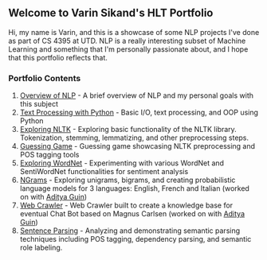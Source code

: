 ## Welcome to Varin Sikand's HLT Portfolio

Hi, my name is Varin, and this is a showcase of some NLP projects I've done as part of CS 4395 at UTD. NLP is a really interesting subset of Machine Learning and something that I'm personally passionate about, and I hope that this portfolio reflects that.

### Portfolio Contents

1. [Overview of NLP](https://github.com/Whooosp/HLT-class/blob/main/Overview%20of%20NLP.pdf) - A brief overview of NLP and my personal goals with this subject
2. [Text Processing with Python](https://github.com/Whooosp/HLT-class/tree/main/HW1) - Basic I/O, text processing, and OOP using Python
3. [Exploring NLTK](https://github.com/Whooosp/HLT-class/blob/main/Portfolio%20Assignment%203%20Exploring%20NLTK.pdf) - Exploring basic functionality of the NLTK library. Tokenization, stemming, lemmatizing, and other preprocessing steps.
4. [Guessing Game](https://github.com/Whooosp/HLT-class/tree/main/Guessing_Game) - Guessing game showcasing NLTK preprocessing and POS tagging tools
5. [Exploring WordNet](https://github.com/Whooosp/HLT-class/blob/main/Exploring%20WordNet%20and%20SentiWordNet.pdf) - Experimenting with various WordNet and SentiWordNet functionalities for sentiment analysis
6. [NGrams](https://github.com/adityaguin/CS-4395/tree/main/docs/Portfolio%20Chapter%208%3B%20NGRAMS) - Exploring unigrams, bigrams, and creating probabilistic language models for 3 languages: English, French and Italian (worked on with [Aditya Guin](https://adityaguin.github.io/CS-4395/))
7. [Web Crawler](https://github.com/Whooosp/HLT-class/tree/main/Web%20Crawling) - Web Crawler built to create a knowledge base for eventual Chat Bot based on Magnus Carlsen (worked on with [Aditya Guin](https://adityaguin.github.io/CS-4395/))
8. [Sentence Parsing](https://github.com/Whooosp/HLT-class/blob/main/Sentence%20Parsing.pdf) - Analyzing and demonstrating semantic parsing techniques including POS tagging, dependency parsing, and semantic role labeling.
